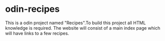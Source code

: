 # odin-recipes

This is a odin project named "Recipes".To build this project all HTML knowledge is required.
The website will consist of a main index page which will have links to a few recipes.
